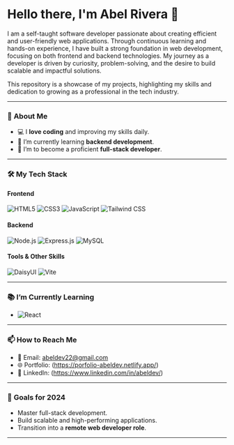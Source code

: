 # Hello there, I'm Abel Rivera 👋

I am a self-taught software developer passionate about creating efficient and user-friendly web applications. Through continuous learning and hands-on experience, I have built a strong foundation in web development, focusing on both frontend and backend technologies. My journey as a developer is driven by curiosity, problem-solving, and the desire to build scalable and impactful solutions.  

This repository is a showcase of my projects, highlighting my skills and dedication to growing as a professional in the tech industry.  

---

### 🌟 **About Me**
- 💻 I **love coding** and improving my skills daily.
- 🌱 I’m currently learning **backend development**.
- 🚀 I’m to become a proficient **full-stack developer**.

---

### 🛠️ **My Tech Stack**

#### **Frontend**
![HTML5](https://img.shields.io/badge/HTML5-%23E34F26.svg?style=flat&logo=html5&logoColor=white)
![CSS3](https://img.shields.io/badge/CSS3-%231572B6.svg?style=flat&logo=css3&logoColor=white)
![JavaScript](https://img.shields.io/badge/JavaScript-%23F7DF1E.svg?style=flat&logo=javascript&logoColor=black)
![Tailwind CSS](https://img.shields.io/badge/TailwindCSS-%2306B6D4.svg?style=flat&logo=tailwindcss&logoColor=white)

#### **Backend**
![Node.js](https://img.shields.io/badge/Node.js-%23339933.svg?style=flat&logo=node.js&logoColor=white)
![Express.js](https://img.shields.io/badge/Express.js-%23404d59.svg?style=flat&logo=express&logoColor=white)
![MySQL](https://img.shields.io/badge/MySQL-%2300758F.svg?style=flat&logo=mysql&logoColor=white)

#### **Tools & Other Skills**
![DaisyUI](https://img.shields.io/badge/DaisyUI-%2343A047.svg?style=flat&logo=tailwindcss&logoColor=white)
![Vite](https://img.shields.io/badge/Vite-%23646CFF.svg?style=flat&logo=vite&logoColor=white)

---

### 📚 **I’m Currently Learning**
- ![React](https://img.shields.io/badge/React-%2361DAFB.svg?style=flat&logo=react&logoColor=black)


---

### 📫 **How to Reach Me**
- 📧 Email: abeldev22@gmail.com
- 🌐 Portfolio: (https://porfolio-abeldev.netlify.app/)
- 💼 LinkedIn: (https://www.linkedin.com/in/abeldev/)

---

### 🚀 **Goals for 2024**
- Master full-stack development.
- Build scalable and high-performing applications.
- Transition into a **remote web developer role**.

---

